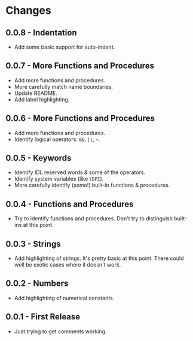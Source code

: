 # Changes

## 0.0.8 - Indentation

* Add some basic support for auto-indent.

## 0.0.7 - More Functions and Procedures

* Add more functions and procedures.
* More carefully match name boundaries.
* Update README.
* Add label highlighting.

## 0.0.6 - More Functions and Procedures

* Add more functions and procedures.
* Identify logical operators: `&&`, `||`, `~`.

## 0.0.5 - Keywords

* Identify IDL reserved words & some of the operators.
* Identify system variables (like `!DPI`).
* More carefully identify (some!) built-in functions & procedures.

## 0.0.4 - Functions and Procedures

* Try to identify functions and procedures.  Don't try to distinguish
  built-ins at this point.

## 0.0.3 - Strings

* Add highlighting of strings. It's pretty basic at this point.  There could
  well be exotic cases where it doesn't work.

## 0.0.2 - Numbers

* Add highlighting of numerical constants.

## 0.0.1 - First Release

* Just trying to get comments working.
